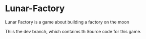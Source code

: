 # Lunar-Factory
Lunar Factory is a game about building a factory on the moon

Thiis the dev branch, which contaims th Source code for this game.
